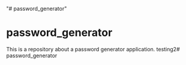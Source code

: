 "# password_generator" 
# password_generator
This is a repository about a password generator application. testing2# password_generator
